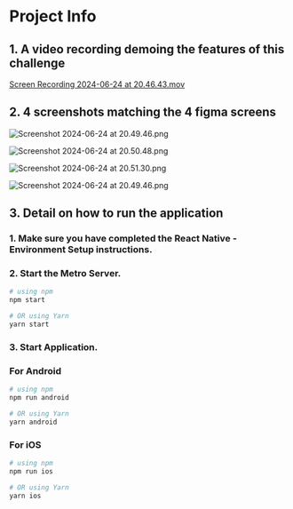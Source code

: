 # Project Info
## 1. A video recording demoing the features of this challenge

[Screen Recording 2024-06-24 at 20.46.43.mov](..%2F..%2FDesktop%2FScreen%20Recording%202024-06-24%20at%2020.46.43.mov)

## 2. 4 screenshots matching the 4 figma screens
![Screenshot 2024-06-24 at 20.49.46.png](..%2F..%2FDesktop%2FScreenshot%202024-06-24%20at%2020.49.46.png)

![Screenshot 2024-06-24 at 20.50.48.png](..%2F..%2FDesktop%2FScreenshot%202024-06-24%20at%2020.50.48.png)

![Screenshot 2024-06-24 at 20.51.30.png](..%2F..%2FDesktop%2FScreenshot%202024-06-24%20at%2020.51.30.png)

![Screenshot 2024-06-24 at 20.49.46.png](..%2F..%2FDesktop%2FScreenshot%202024-06-24%20at%2020.49.46.png)

## 3. Detail on how to run the application

### 1. Make sure you have completed the React Native - Environment Setup instructions.
### 2. Start the Metro Server.
```bash
# using npm
npm start

# OR using Yarn
yarn start
```
### 3. Start Application.
### For Android

```bash
# using npm
npm run android

# OR using Yarn
yarn android
```

### For iOS

```bash
# using npm
npm run ios

# OR using Yarn
yarn ios
```
